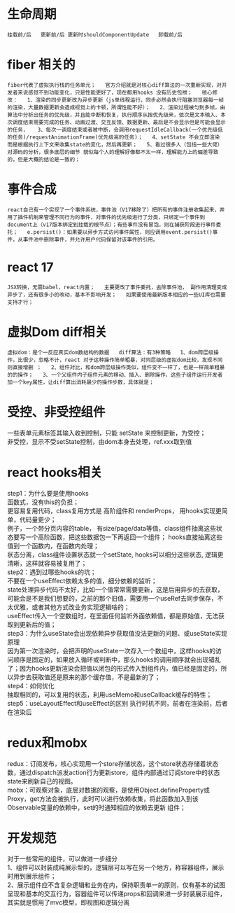 # 生命周期  
`
  挂载前/后  
  更新前/后 更新时shouldComponentUpdate  
  卸载前/后  
 ` 
# fiber 相关的  
`
  fiber代表了虚拟执行栈的任务单元；  
  官方介绍就是对核心diff算法的一次重新实现，对开发者来说感觉不到功能变化，只是性能更好了，现在都用hooks 没有历史包袱；  
  核心修改：  
    1、渲染的同步更新改为异步更新（js单线程运行，同步必然会执行阻塞浏览器每一帧的渲染，大量数据更新会造成视觉上的卡顿，所谓性能不好）；  
    2、渲染过程被匀到多帧，由算法中分析出任务的优先级，并且能中断和恢复，执行顺序从按优先级来，依次是文本输入、本次调度结束需要完成的任务、动画过渡、交互反馈、数据更新、最后是不会显示但是可能会显示的任务，  
    3、每次一调度结束或者被中断，会调用requestIdleCallback(一个优先级低的任务)/requestAnimationFrame(优先级高的任务)；  
    4、setState 不会立即渲染 而是根据执行上下文来收集state的变化，然后再更新；  
    5、看过很多人（包括一些大佬）对源码的分析，很多底层的细节 貌似每个人的理解好像都不太一样，理解能力上的偏差导致的，但是大概的结论是一致的；  
 `   
# 事件合成  
`
  react自己有一个实现了一个事件系统，事件池（V17移除了）把所有的事件注册收集起来，并用了插件机制来管理不同行为的事件，对事件的优先级进行了分类，只绑定一个事件到document上（v17版本绑定到挂载的根节点）；有些事件没有冒泡，则在捕获阶段进行事件委托；  
  e.persist()：如果要以异步方式访问事件属性，则应调用event.persist()事件，从事件池中删除事件，并允许用户代码保留对该事件的引用。  
 ` 
# react 17  
`
  JSX转换，无需babel，react内置；  
  主要更改了事件委托，去除事件池， 副作用清理变成异步了，还有很多小的改动，基本不影响开发；  
  如果要使用最新版本相应的一些UI库也需要支持才行；  
`  
# 虚拟Dom diff相关  
`
  虚拟dom：是个一反应真实dom数结构的数据  
  diff算法：有3种策略  
    1、dom跨层级操作，比很少，忽略不计，react 对于这种操作简单粗暴，对同层级的虚拟dom比较，发现不同则直接增删 ；  
    2、组件对比，和dom跨层级操作类似，组件变不一样了，也是一样简单粗暴的的操作；  
    3、一个父组件内子组件元素的移动、插入、删除操作，这些子组件运行开发者加一个key属性，让diff算出消耗最少的操作步数，具体就是；  
 ` 
# 受控、非受控组件   
  一些表单元素标签其输入收到控制，只能 setState 来控制更新，为受控；  
  非受控，显示不受setState控制，由dom本身去处理，ref.xxx取到值  
  
# react hooks相关  
  step1：为什么要是使用hooks  
    函数式，没有this的负担；  
    更容易复用代码，class复用方式是 高阶组件和  renderProps， 用hooks实现更简单，代码量更少；  
      例子，一个带分页内容的table， 有size/page/data等值，class组件抽离这些状态要写一个高阶函数，把这些数据包一下再返回一个组件； hooks直接抽离这些值到一个函数内，在函数内处理；  
    状态分离，class组件设置状态就一个setState, hooks可以细分这些状态, 逻辑更清晰，这样就容易被复用了；  
  step2：遇到过哪些hooks的坑；  
    不要在一个useEffect依赖太多的值，细分依赖的监听；  
    state处理异步代码不太好，比如一个值常常需要更新，这是后用异步的去获取，可能会是不是我们想要的，之前的那个旧值，需要用一个useRef去同步保存，不太优雅，或者其他方式改业务实现逻辑啥的；  
    useEffect传入一个空数组时，在里面任何监听外面依赖值，都是原始值，无法获取到更新后的值；  
  step3：为什么useState会出现依赖异步获取值没法更新的问题、或useState实现原理  
    因为第一次渲染时，会把声明的useState一次存入一个数组中，这样hooks的访问顺序是固定的，如果放入循环或判断中，那么hooks的调用顺序就会出现错乱了；因为hooks更新渲染会把值以闭包的形式传入到组件内，值已经是固定的，所以异步去获取值还是原来的那个缓存值，不是最新的了；  
  step4：如何优化  
    抽取相同的，可以复用的状态，利用useMemo和useCallback缓存的特性；  
  step5：useLayoutEffect和useEffect的区别
    执行时机不同，前者在渲染前，后者在渲染后  
# redux和mobx  
  redux：订阅发布，核心实现用一个store存储状态，这个store状态存储着状态数，通过dispatch派发action行为更新store，组件内部通过订阅store中的状态state来刷新自己的视图。  
  mobx：可观察对象，底层对数据的观察，是使用Object.defineProperty或Proxy，get方法会被执行，此时可以进行依赖收集，将此函数加入到该Observable变量的依赖中，set的时通知相应的依赖去更新 组件；  

# 开发规范
  对于一些常用的组件，可以做进一步细分  
  1、组件可以封装成纯展示型的，逻辑层可以写在另一个地方，称容器组件，展示时用到展示组件；  
  2、展示组件应不含复杂逻辑和业务在内，保持职责单一的原则，仅有基本的试图呈现和基本的交互行为，容器组件可以传递props和回调来进一步封装展示组件，其实就是惯用了mvc模型，即视图和逻辑分离  
  